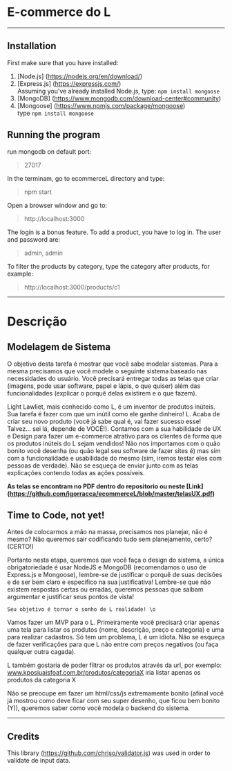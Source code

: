# E-commerce do L 

-----------

## Installation 

First make sure that you have installed: 

1.  [Node.js] (https://nodejs.org/en/download/) <br> 
2.  [Express.js] (https://expressjs.com/) <br> Assuming you've already installed Node.js, type: `npm install mongoose`
3.  [MongoDB] (https://www.mongodb.com/download-center#community) <br> 
4.  [Mongoose] (https://www.npmjs.com/package/mongoose) <br> type `npm install mongoose` 

## Running the program

run mongodb on default port:
> 27017

In the terminam, go to ecommerceL directory and type:
> npm start

Open a browser window and go to:
> http://localhost:3000

The login is a bonus feature. To add a product, you have to log in. The user and password are:
> admin, admin

To filter the products by category, type the category after products, for example:
> http://localhost:3000/products/c1

-----------

# Descrição

## Modelagem de Sistema

O objetivo desta tarefa é mostrar que você sabe modelar sistemas. Para a mesma precisamos que você modele o seguinte sistema baseado nas necessidades do usuário. Você precisará entregar todas as telas que criar (imagens, pode usar software, papel e lápis, o que quiser) além das funcionalidades (explicar o porquê delas existirem e o que fazem).

Light Lawliet, mais conhecido como L, é um inventor de produtos inúteis. Sua tarefa é fazer com que um inútil como ele ganhe dinheiro! L. Acaba de criar seu novo produto (você já sabe qual é, vai fazer sucesso esse! Talvez… sei lá, depende de VOCÊ!). Contamos com a sua habilidade de UX e Design para fazer um e-commerce atrativo para os clientes de forma que os produtos inúteis do L sejam vendidos! Não nos importamos com o quão bonito você desenha (ou quão legal seu software de fazer sites é) mas sim com a funcionalidade e usabilidade do mesmo (sim, iremos testar eles com pessoas de verdade). Não se esqueça de enviar junto com as telas explicações contendo todas as ações possíveis.

**As telas se encontram no PDF dentro do repositorio ou neste [Link] (https://github.com/igorracca/ecommerceL/blob/master/telasUX.pdf)**

## Time to Code, not yet! 

Antes de colocarmos a mão na massa, precisamos nos planejar, não é mesmo? Não queremos sair codificando tudo sem planejamento, certo? (CERTO!)

Portanto nesta etapa, queremos que você faça o design do sistema, a única obrigatoriedade é usar NodeJS e MongoDB (recomendamos o uso de Express.js e Mongoose), lembre-se de justificar o porquê de suas decisões e de ser bem claro e específico na sua justificativa! Lembre-se que não existem respostas certas ou erradas, queremos pessoas que saibam argumentar e justificar seus pontos de vista! 

	Seu objetivo é tornar o sonho de L realidade! \o

Vamos fazer um MVP para o L. Primeiramente você precisará criar apenas uma tela para listar os produtos (nome, descrição, preço e categoria) e uma para realizar cadastros. Só tem um problema, L é um idiota. Não se esqueça de fazer verificações para que L não entre com preços negativos (ou faça qualquer outra cagada). 

L também gostaria de poder filtrar os produtos através da url, por exemplo: www.kposiuaisfoaf.com.br/produtos/categoriaX iria listar apenas os produtos da categoria X
 
Não se preocupe em fazer um html/css/js extremamente bonito (afinal você já mostrou como deve ficar com seu super desenho, que ficou bem bonito (Y)), queremos saber como você modela o backend do sistema.

-----------

## Credits

This library (https://github.com/chriso/validator.js) was used in order to validate de input data.
